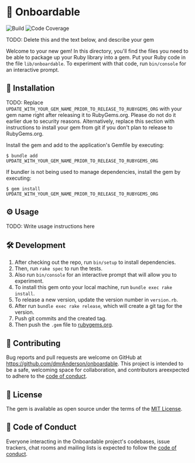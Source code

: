 # 🚀 Onboardable

![Build](https://img.shields.io/github/actions/workflow/status/dmrAnderson/onboardable/ci.yml)
![Code Coverage](https://img.shields.io/coverallsCoverage/github/dmrAnderson/onboardable)

TODO: Delete this and the text below, and describe your gem

Welcome to your new gem! In this directory, you'll find the files you need to be able to package up your Ruby library into a gem. Put your Ruby code in the file `lib/onboardable`. To experiment with that code, run `bin/console` for an interactive prompt.

## 🔌 Installation

TODO: Replace `UPDATE_WITH_YOUR_GEM_NAME_PRIOR_TO_RELEASE_TO_RUBYGEMS_ORG` with your gem name right after releasing it to RubyGems.org. Please do not do it earlier due to security reasons. Alternatively, replace this section with instructions to install your gem from git if you don't plan to release to RubyGems.org.

Install the gem and add to the application's Gemfile by executing:

    $ bundle add UPDATE_WITH_YOUR_GEM_NAME_PRIOR_TO_RELEASE_TO_RUBYGEMS_ORG

If bundler is not being used to manage dependencies, install the gem by executing:

    $ gem install UPDATE_WITH_YOUR_GEM_NAME_PRIOR_TO_RELEASE_TO_RUBYGEMS_ORG

## ⚙️ Usage

TODO: Write usage instructions here

## 🛠 Development

1. After checking out the repo, run `bin/setup` to install dependencies.
1. Then, run `rake spec` to run the tests.
1. Also run `bin/console` for an interactive prompt that will allow you to experiment.
1. To install this gem onto your local machine, run `bundle exec rake install`.
1. To release a new version, update the version number in `version.rb`.
1. After run `bundle exec rake release`, which will create a git tag for the version.
1. Push git commits and the created tag.
1. Then push the `.gem` file to [rubygems.org](https://rubygems.org).

## 🤝 Contributing

Bug reports and pull requests are welcome on GitHub at <https://github.com/dmrAnderson/onboardable>.
This project is intended to be a safe, welcoming space for collaboration,
and contributors areexpected to adhere to the [code of conduct](https://github.com/dmrAnderson/onboardable/blob/main/CODE_OF_CONDUCT.md).

## 📃 License

The gem is available as open source under the terms of the [MIT License](https://opensource.org/licenses/MIT).

## 📜 Code of Conduct

Everyone interacting in the Onboardable project's codebases, issue trackers,
chat rooms and mailing lists is expected to follow the [code of conduct](https://github.com/dmrAnderson/onboardable/blob/main/CODE_OF_CONDUCT.md).
